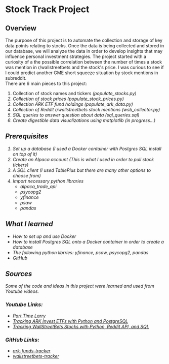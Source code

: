 # Stock Track Project

## Overview
The purpose of this project is to automate the collection and storage of key data points relating to stocks. Once the data is being collected and stored in 
our database, we will analyze the data in order to develop insights that may influence personal investment strategies. The project started with a curiosity of a the possible correlation between the number of times a stock was mention in r/wallstreetbets and the stock's price. I was curious to see if I could predict another GME short squeeze situation by stock mentions in subreddit. 
</br>There are 6 main pieces to this project:</br>
1. Collection of stock names and tickers <i>(populate_stocks.py)<i>
2. Collection of stock prices <i>(populate_stock_prices.py)<i>
3. Collection ARK ETF fund holdings <i>(populate_ark_data.py)<i>
4. Collection of Reddit r/wallstreetbets stock mentions <i>(wsb_collector.py)<i>
5. SQL queries to answer question about data <i>(sql_queries.sql)<i>
6. Create digestible data visualizations using matplotlib <i>(in progress...)<i>

## Prerequisites
1. Set up a database <i>(I used a Docker container with Postgres SQL install on top of it)<i>
2. Create an Alpaca account <i>(This is what I used in order to pull stock tickers)<i>
3. A SQL client <i>(I used TablePlus but there are many other options to choose from)<i> 
4. Import necessary python libraries
    * alpaca_trade_api
    * psycopg2
    * yfinance 
    * psaw
    * pandas 

## What I learned
  * How to set up and use Docker
  * How to install Postgres SQL onto a Docker container in order to create a database 
  * The following python librries: yfinance, psaw, psycopg2, pandas
  * GitHub 

## Sources 
Some of the code and ideas in this project were learned and used from Youtube videos. 
### Youtube Links:
   * [Part Time Larry](https://www.youtube.com/c/parttimelarry/featured)
   * [Tracking ARK Invest ETFs with Python and PostgreSQL](https://www.youtube.com/watch?v=5uW0TLHQg9w)
   * [Tracking WallStreetBets Stocks with Python, Reddit API, and SQL](https://www.youtube.com/watch?v=CJAdCLZaISw)
### GitHub Links:
   * [ark-funds-tracker](https://github.com/hackingthemarkets/ark-funds-tracker)
   * [wallstreetbets-tracker](https://github.com/hackingthemarkets/wallstreetbets-tracker/blob/main/search_wsb.py)
